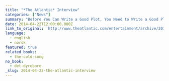 ```yaml
---
title: "*The Atlantic* Interview"
categories: ["News"]
summary: "Before You Can Write a Good Plot, You Need to Write a Good Place"
date: 2014-04-22T12:00:00.000Z
link_to_original: 'http://www.theatlantic.com/entertainment/archive/2014/04/why-every-good-story-needs-a-good-setting/361110/'
language:
  - english
  - norsk
featured: true
related_books:
  - the-cold-song
no_book:
  - det-dyrebare
_slug: 2014-04-22-the-atlantic-interview
---
```

